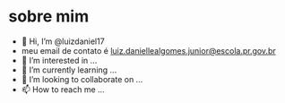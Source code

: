 # sobre mim 
- 👋 Hi, I’m @luizdaniel17
- meu email de contato é luiz.daniellealgomes.junior@escola.pr.gov.br
- 👀 I’m interested in ...
- 🌱 I’m currently learning ...
- 💞️ I’m looking to collaborate on ...
- 📫 How to reach me ...

<!---
luizdaniel17/luizdaniel17 is a ✨ special ✨ repository because its `README.md` (this file) appears on your GitHub profile.
You can click the Preview link to take a look at your changes.
--->

